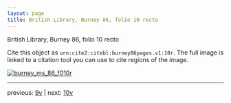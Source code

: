 ```yaml
---
layout: page
title: British Library, Burney 86, folio 10 recto
---
```


British Library, Burney 86, folio 10 recto

Cite this object as `urn:cite2:citebl:burney86pages.v1:10r`.  The full image is linked to a citation tool you can use to cite regions of the image.

[![burney_ms_86_f010r](http://www.homermultitext.org/iipsrv?IIIF=/project/homer/pyramidal/deepzoom/citebl/burney86imgs/v1/burney_ms_86_f010r.tif/full/800,/0/default.jpg)](http://www.homermultitext.org/ict2/?urn=urn:cite2:citebl:burney86imgs.v1:burney_ms_86_f010r) 

---

previous:  [9v](../9v/) | next: [10v](../10v/)